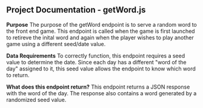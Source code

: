 ## Project Documentation - getWord.js

**Purpose**
The purpose of the getWord endpoint is to serve a random word to the front end game. This endpoint is called when the game is first launched to retireve the inital word and again when the player wishes to play another game using a different seed/date value. 

**Data Requirements**
To correctly function, this endpoint requires a seed value to determine the date. Since each day has a different "word of the day" assigned to it, this seed value allows the endpoint to know which word to return.

**What does this endpoint return?**
This endpoint returns a JSON response with the word of the day. The response also contains a word generated by a randomized seed value. 